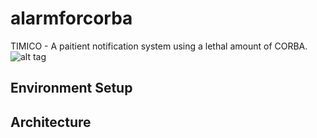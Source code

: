 alarmforcorba
=============

TIMICO - A paitient notification system using a lethal amount of CORBA.
![alt tag](https://dl.dropboxusercontent.com/u/68347448/Photos/corba_header.png)

Environment Setup
--------------------------------------------------


Architecture
--------------------------------------------------



